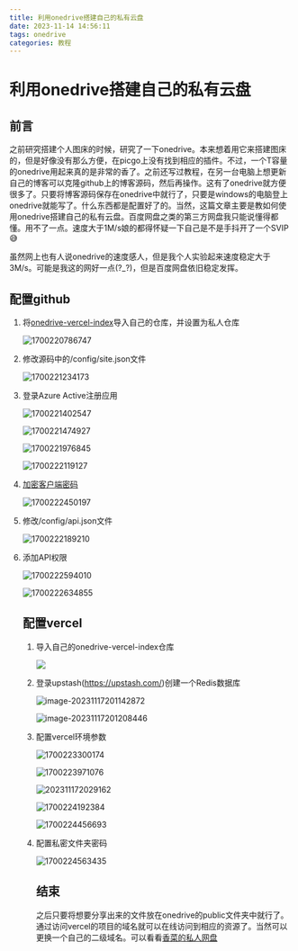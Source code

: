 ```yaml
---
title: 利用onedrive搭建自己的私有云盘
date: 2023-11-14 14:56:11
tags: onedrive
categories: 教程
---
```


#  利用onedrive搭建自己的私有云盘

## 前言

之前研究搭建个人图床的时候，研究了一下onedrive。本来想着用它来搭建图床的，但是好像没有那么方便，在picgo上没有找到相应的插件。不过，一个T容量的onedrive用起来真的是非常的香了。之前还写过教程，在另一台电脑上想更新自己的博客可以克隆github上的博客源码，然后再操作。这有了onedrive就方便很多了。只要将博客源码保存在onedrive中就行了，只要是windows的电脑登上onedrive就能写了。什么东西都是配置好了的。当然，这篇文章主要是教如何使用onedrive搭建自己的私有云盘。百度网盘之类的第三方网盘我只能说懂得都懂。用不了一点。速度大于1M/s娘的都得怀疑一下自己是不是手抖开了一个SVIP😅

虽然网上也有人说onedrive的速度感人，但是我个人实验起来速度稳定大于3M/s。可能是我这的网好一点(?_?)，但是百度网盘依旧稳定发挥。

## 配置github

1. 将[onedrive-vercel-index](https://github.com/spencerwooo/onedrive-vercel-index)导入自己的仓库，并设置为私人仓库

	![1700220786747](https://pic.xiangcaiblog.top/images/2023/11/17/202311171934292.png)

2. 修改源码中的/config/site.json文件

	![1700221234173](https://pic.xiangcaiblog.top/images/2023/11/17/202311171940611.png)

3. 登录Azure Active注册应用

	![1700221402547](https://pic.xiangcaiblog.top/images/2023/11/17/202311171943752.png)

	![1700221474927](https://pic.xiangcaiblog.top/images/2023/11/17/202311171944649.png)

	![1700221976845](https://pic.xiangcaiblog.top/images/2023/11/17/202311171953646.png)

	![1700222119127](https://pic.xiangcaiblog.top/images/2023/11/17/202311171955975.png)

4. [加密客户端密码](https://www.dute.org/aes)

	![1700222450197](https://pic.xiangcaiblog.top/images/2023/11/17/202311172000747.png)

5. 修改/config/api.json文件

	![1700222189210](https://pic.xiangcaiblog.top/images/2023/11/17/202311171956376.png)

6. 添加API权限

	![1700222594010](https://pic.xiangcaiblog.top/images/2023/11/17/202311172003269.png)

	![1700222634855](https://pic.xiangcaiblog.top/images/2023/11/17/202311172004722.png)

	## 配置vercel

	1. 导入自己的onedrive-vercel-index仓库

		![](https://pic.xiangcaiblog.top/images/2023/11/17/202311172008650.png)

	2. 登录upstash(https://upstash.com/)创建一个Redis数据库

		![image-20231117201142872](https://pic.xiangcaiblog.top/images/2023/11/17/202311172011907.png)

		![image-20231117201208446](https://pic.xiangcaiblog.top/images/2023/11/17/202311172012475.png)

	3. 配置vercel环境参数

		![1700223300174](https://pic.xiangcaiblog.top/images/2023/11/17/202311172015984.png)

		![1700223971076](https://pic.xiangcaiblog.top/images/2023/11/17/202311172027801.png)

		![202311172029162](https://pic.xiangcaiblog.top/images/2023/11/17/202311172029162.png)

		![1700224192384](https://pic.xiangcaiblog.top/images/2023/11/17/202311172030553.png)

		![1700224456693](https://pic.xiangcaiblog.top/images/2023/11/17/202311172034466.png)

	4. 配置私密文件夹密码

		![1700224563435](https://pic.xiangcaiblog.top/images/2023/11/17/202311172036066.png)

		## 结束

		之后只要将想要分享出来的文件放在onedrive的public文件夹中就行了。通过访问vercel的项目的域名就可以在线访问到相应的资源了。当然可以更换一个自己的二级域名。可以看看[香菜的私人网盘](https://onedrive.xiangcaiblog.top/zh-CN/)
